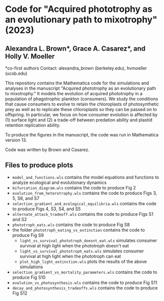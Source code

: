 # Code for "Acquired phototrophy as an evolutionary path to mixotrophy" (2023)
## Alexandra L. Brown*, Grace A. Casarez*, and Holly V. Moeller
*co-first authors
Contact: alexandra_brown (berkeley.edu), hvmoeller (ucsb.edu)

This repository contains the Mathematica code for the simulations and analyses in the manuscript "Acquired phototrophy as an evolutionary path to mixotrophy." 
It models the evolution of acquired phototrophy in a population of phagotrophic plankton (consumers). We study the conditions that cause consumers to evolve to retain the chloroplasts of photosynthetic prey as well as to replicate these chloroplasts so they can be passed on to offspring. In particular, we focus on how consumer evolution is affected by (1) surface light and (2) a trade-off between predation ability and plastid retention replication ability.

To produce the figures in the manuscript, the code was run in Mathematica version 13.

Code was written by Brown and Casarez.

## Files to produce plots
 * `model_and_functions.wls` contains the model equations and functions to analyze ecological and evolutionary dynamics
 * `bifurcation_diagram.wls` contains the code to produce Fig 2
 * `evolution_from_heterotrophy.wls` contains the code to produce Figs 3, 5, S6, and S7
 * `selection_gradient_and_ecological_equilibria.wls` contains the code to produce Figs 4, S3, S4, and S5
  * `alternate_attack_tradeoff.wls` contains the code to produce Figs S1 and S2
 * `phototroph_eats.wls` contains the code to produce Fig S8
 * the folder `phototroph_eating_vs_extinction` contains the code to produce Fig S9
    -  `light_vs_survival_phototroph_doesnt_eat.wls` simulates consumer survival at high light when the phototroph doesn't eat
    - `light_vs_survival_phototroph_eats.wls` simulates consumer survival at high light when the phototroph can eat
    - `plot_high_light_extinction.wls` plots the results of the above simulations
 * `selection_gradient_vs_mortality_parameters.wls` contains the code to produce Fig S10
 * `evolution_vs_photosynthesis.wls` contains the code to produce Fig S11
 * `decay_and_photosynthesis_tradeoffs.wls` contains the code to produce Fig S12

